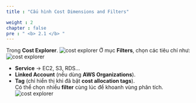```yaml
---
title : "Cấu hình Cost Dimensions and Filters"

weight : 2
chapter : false
pre : " <b> 2.1 </b> "
---
```


Trong **Cost Explorer**.
![cost explorer](/images/1/003.png?featherlight=false&width=90pc)
Ở mục **Filters**, chọn các tiêu chí như:  
![cost explorer](/images/1/004.png?featherlight=false&width=90pc)
   - **Service** → EC2, S3, RDS…  
   - **Linked Account** (nếu dùng **AWS Organizations**).  
   - **Tag** (chỉ hiển thị khi đã bật **cost allocation tags**).  
Có thể chọn nhiều **filter** cùng lúc để khoanh vùng phân tích.  
![cost explorer](/images/1/005.png?featherlight=false&width=90pc)